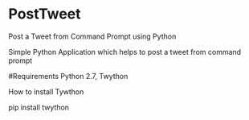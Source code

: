 # PostTweet
Post a Tweet from Command Prompt using Python

Simple Python Application which helps to post a tweet from command prompt

#Requirements Python 2.7, Twython 

How to install Tywthon

pip install twython
